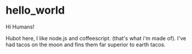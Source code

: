 # hello_world

Hi Humans!

Hubot here, I like node.js and coffeescript. (that's what i'm made of).
I've had tacos on the moon and fins them far superior to earth tacos.
